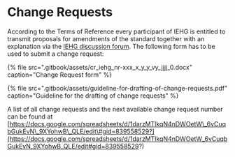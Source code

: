 # Change Requests

According to the Terms of Reference every participant of IEHG is entitled to transmit proposals for amendments of the standard together with an explanation via the [IEHG discussion forum](https://partners.usace.army.mil/sites/LRL/IHG/default.aspx). The following form has to be used to submit a change request:

{% file src=".gitbook/assets/cr\_iehg\_nr-xxx\_x\_y\_y\_vy\_jjjj\_0.docx" caption="Change Request form" %}

{% file src=".gitbook/assets/guideline-for-drafting-of-change-requests.pdf" caption="Guideline for the drafting of change requests" %}

A list of all change requests and the next available change request number can be found at [https://docs.google.com/spreadsheets/d/1darzMTlkqN4nDWOetW\_6vCuqbGukEvN\_9XYohwB\_QLE/edit\#gid=839558529?](https://docs.google.com/spreadsheets/d/1darzMTlkqN4nDWOetW_6vCuqbGukEvN_9XYohwB_QLE/edit#gid=839558529?) 

